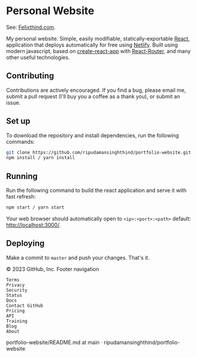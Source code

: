 # Personal Website

See: [Felixthind.com](https://www.felixthind.com/).

My personal website. Simple, easily modifiable, statically-exportable [React](https://reactjs.org/), application that deploys automatically for free using [Netlify](https://www.netlify.com/). Built using modern javascript, based on [create-react-app](https://github.com/facebook/create-react-app) with [React-Router](https://reactrouter.com/), and many other useful technologies.

## Contributing

Contributions are actively encouraged. If you find a bug, please email me, submit a pull request (I'll buy you a coffee as a thank you), or submit an issue.

## Set up

To download the repository and install dependencies, run the following commands:

```bash
git clone https://github.com/ripudamansinghthind/portfolio-website.git
npm install / yarn install
```

## Running

Run the following command to build the react application and serve it with fast refresh:

```bash
npm start / yarn start
```

Your web browser should automatically open to `<ip>:<port>:<path>` default: [http://localhost:3000/](http://localhost:3000/).

## Deploying

Make a commit to `master` and push your changes. That's it.


© 2023 GitHub, Inc.
Footer navigation

    Terms
    Privacy
    Security
    Status
    Docs
    Contact GitHub
    Pricing
    API
    Training
    Blog
    About

portfolio-website/README.md at main · ripudamansinghthind/portfolio-website
